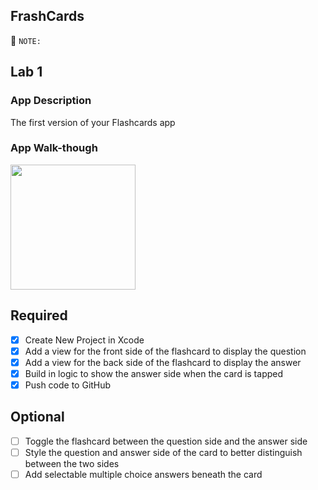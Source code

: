 ## FrashCards

📝 `NOTE:` 

## Lab 1

### App Description

The first version of your Flashcards app

### App Walk-though



<img src="http://g.recordit.co/TL7btrICT9.gif" width=200><br>

## Required

- [x] Create New Project in Xcode
- [x] Add a view for the front side of the flashcard to display the question
- [x] Add a view for the back side of the flashcard to display the answer
- [x] Build in logic to show the answer side when the card is tapped
- [x] Push code to GitHub

## Optional

- [ ] Toggle the flashcard between the question side and the answer side
- [ ] Style the question and answer side of the card to better distinguish between the two sides
- [ ] Add selectable multiple choice answers beneath the card
